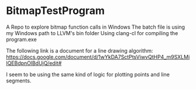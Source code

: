 # BitmapTestProgram
A Repo to explore bitmap function calls in Windows
The batch file is using my Windows path to LLVM's bin folder
Using clang-cl for compiling the program.exe

The following link is a document for a line drawing algorithm:
https://docs.google.com/document/d/1wYkDA7SctPtsViwvQtHP4_m9SXLMilQEBdpnOlBdUjQ/edit#

I seem to be using the same kind of logic for plotting points and line segments.
